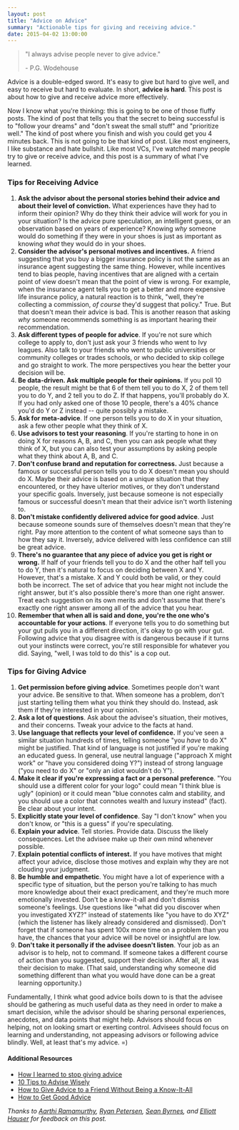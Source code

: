 ```yaml
---
layout: post
title: "Advice on Advice"
summary: "Actionable tips for giving and receiving advice."
date: 2015-04-02 13:00:00
---
```

> "I always advise people never to give advice."  
> 
> \- P.G. Wodehouse
  
Advice is a double-edged sword. It's easy to give but hard to give well, and easy to receive but hard to evaluate. In short, **advice is hard**. This post is about how to give and receive advice more effectively.  
  

Now I know what you're thinking: this is going to be one of those fluffy posts. The kind of post that tells you that the secret to being successful is to "follow your dreams" and "don't sweat the small stuff" and "prioritize well." The kind of post where you finish and wish you could get you 4 minutes back. This is not going to be that kind of post. Like most engineers, I like substance and hate bullshit. Like most VCs, I've watched many people try to give or receive advice, and this post is a summary of what I've learned.  

### Tips for Receiving Advice

1. **Ask the advisor about the personal stories behind their advice and about their level of conviction.** What experiences have they had to inform their opinion? Why do they think their advice will work for you in your situation? Is the advice pure speculation, an intelligent guess, or an observation based on years of experience? Knowing _why_ someone would do something if they were in your shoes is just as important as knowing _what_ they would do in your shoes.
2. **Consider the advisor's personal motives and incentives.** A friend suggesting that you buy a bigger insurance policy is not the same as an insurance agent suggesting the same thing. However, while incentives tend to bias people, having incentives that are aligned with a certain point of view doesn't mean that the point of view is wrong. For example, when the insurance agent tells you to get a better and more expensive life insurance policy, a natural reaction is to think, "well, they're collecting a commission, _of course_ they'd suggest that policy." True. But that doesn't mean their advice is bad. This is another reason that asking _why_ someone recommends something is as important hearing their recommendation.
3. **Ask different types of people for advice**. If you're not sure which college to apply to, don't just ask your 3 friends who went to Ivy leagues. Also talk to your friends who went to public universities or community colleges or trades schools, or who decided to skip college and go straight to work. The more perspectives you hear the better your decision will be.
4. **Be data-driven. Ask multiple people for their opinions.** If you poll 10 people, the result might be that 6 of them tell you to do X, 2 of them tell you to do Y, and 2 tell you to do Z. If that happens, you'll probably do X. If you had only asked one of those 10 people, there's a 40% chance you'd do Y or Z instead -- quite possibly a mistake.
5. **Ask for meta-advice**. If one person tells you to do X in your situation, ask a few other people what they think of X.
6. **Use advisors to test your reasoning**. If you're starting to hone in on doing X for reasons A, B, and C, then you can ask people what they think of X, but you can also test your assumptions by asking people what they think about A, B, and C. 
7. **Don't confuse brand and reputation for correctness.** Just because a famous or successful person tells you to do X doesn't mean you should do X. Maybe their advice is based on a unique situation that they encountered, or they have ulterior motives, or they don't understand your specific goals. Inversely, just because someone is not especially famous or successful doesn't mean that their advice isn't worth listening to.
8. **Don't mistake confidently delivered advice for good advice**. Just because someone sounds sure of themselves doesn't mean that they're right. Pay more attention to the content of what someone says than to how they say it. Inversely, advice delivered with less confidence can still be great advice.
9. **There's no guarantee that any piece of advice you get is right or wrong.** If half of your friends tell you to do X and the other half tell you to do Y, then it's natural to focus on deciding between X and Y. However, that's a mistake. X and Y could both be valid, or they could both be incorrect. The set of advice that you hear might not include the right answer, but it's also possible there's more than one right answer. Treat each suggestion on its own merits and don't assume that there's exactly one right answer among all of the advice that you hear.
10. **Remember that when all is said and done, you're the one who's accountable for your actions**. If everyone tells you to do something but your gut pulls you in a different direction, it's okay to go with your gut. Following advice that you disagree with is dangerous because if it turns out your instincts were correct, you're still responsible for whatever you did. Saying, "well, I was told to do this" is a cop out.

### Tips for Giving Advice

1. **Get permission before giving advice**. Sometimes people don't want your advice. Be sensitive to that. When someone has a problem, don't just starting telling them what you think they should do. Instead, ask them if they're interested in your opinion.
2. **Ask a lot of questions**. Ask about the advisee's situation, their motives, and their concerns. Tweak your advice to the facts at hand.
3. **Use language that reflects your level of confidence.** If you've seen a similar situation hundreds of times, telling someone "you _have_ to do X" might be justified. That kind of language is not justified if you're making an educated guess. In general, use neutral language ("approach X might work" or "have you considered doing Y?") instead of strong language ("you need to do X" or "only an idiot wouldn't do Y").
4. **Make it clear if you're expressing a fact or a personal preference**. "You should use a different color for your logo" could mean "I think blue is ugly" (opinion) or it could mean "blue connotes calm and stability, and you should use a color that connotes wealth and luxury instead" (fact). Be clear about your intent.
5. **Explicitly state your level of confidence**. Say "I don't know" when you don't know, or "this is a guess" if you're speculating.
6. **Explain your advice**. Tell stories. Provide data. Discuss the likely consequences. Let the advisee make up their own mind whenever possible.
7. **Explain potential conflicts of interest.** If you have motives that might affect your advice, disclose those motives and explain why they are not clouding your judgment.
8. **Be humble and empathetic**. You might have a lot of experience with a specific type of situation, but the person you're talking to has much more knowledge about their exact predicament, and they're much more emotionally invested. Don't be a know-it-all and don't dismiss someone's  feelings. Use questions like "what did you discover when you investigated XYZ?" instead of statements like "you have to do XYZ" (which the listener has likely already considered and dismissed). Don't forget that if someone has spent 100x more time on a problem than you have, the chances that your advice will be novel or insightful are low. 
9. **Don't take it personally if the advisee doesn't listen**. Your job as an advisor is to help, not to command. If someone takes a different course of action than you suggested, support their decision. After all, it was their decision to make. (That said, understanding why someone did something different than what you would have done can be a great learning opportunity.)
  

Fundamentally, I think what good advice boils down to is that the advisee should be gathering as much useful data as they need in order to make a smart decision, while the advisor should be sharing personal experiences, anecdotes, and data points that might help. Advisors should focus on helping, not on looking smart or exerting control. Advisees should focus on learning and understanding, not appeasing advisors or following advice blindly. Well, at least that's my advice. =)

#### Additional Resources
* <a href="http://jamesavery.io/how-i-learned-to-stop-giving-advice/" target="_blank">How I learned to stop giving advice</a>
* <a href="http://tinybuddha.com/blog/10-tips-advise-wisely-how-to-give-advice-that-actually-helps/" target="_blank">10 Tips to Advise Wisely</a>
* <a href="http://lifehacker.com/5950472/how-to-give-advice-to-a-friend-without-being-a-know-it-all" target="_blank">How to Give Advice to a Friend Without Being a Know-It-All</a>
* <a href="http://www.wisebread.com/how-to-get-good-advice" target="_blank">How to Get Good Advice</a>  

*Thanks to <a href="https://twitter.com/aarthir" target="_blank">Aarthi Ramamurthy</a>, <a href="https://twitter.com/typesfast" target="_blank">Ryan Petersen</a>, <a href="https://twitter.com/sbyrnes" target="_blank">Sean Byrnes</a>, and <a href="https://twitter.com/hauspoor" target="_blank">Elliott Hauser</a> for feedback on this post.*